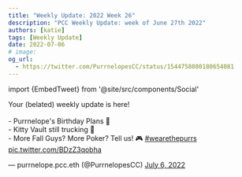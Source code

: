 ```yaml
---
title: "Weekly Update: 2022 Week 26"
description: "PCC Weekly Update: week of June 27th 2022"
authors: [katie]
tags: [Weekly Update]
date: 2022-07-06
# image:
og_url:
  - https://twitter.com/PurrnelopesCC/status/1544758080180654081
---
```


import {EmbedTweet} from '@site/src/components/Social'

<EmbedTweet>
  <p lang="en" dir="ltr">
    Your (belated) weekly update is here! <br /><br />- Purrnelope&#39;s
    Birthday Plans 🎂<br />- Kitty Vault still trucking 🏦<br />- More Fall
    Guys? More Poker? Tell us! 🎮
    <a
      href="https://twitter.com/hashtag/wearethepurrs?src=hash&amp;ref_src=twsrc%5Etfw"
      >#wearethepurrs</a
    >
    <a href="https://t.co/BDzZ3qobha">pic.twitter.com/BDzZ3qobha</a>
  </p>
  &mdash; purrnelope.pcc.eth (@PurrnelopesCC)
  <a
    href="https://twitter.com/PurrnelopesCC/status/1544758080180654081?ref_src=twsrc%5Etfw"
    >July 6, 2022</a
  >
</EmbedTweet>

<!--truncate-->
